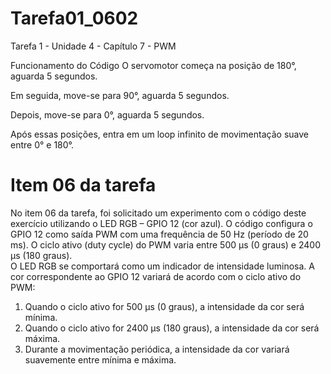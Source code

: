 # Tarefa01_0602
Tarefa 1 - Unidade 4 - Capítulo 7 - PWM

Funcionamento do Código
O servomotor começa na posição de 180°, aguarda 5 segundos.

Em seguida, move-se para 90°, aguarda 5 segundos.

Depois, move-se para 0°, aguarda 5 segundos.

Após essas posições, entra em um loop infinito de movimentação suave entre 0° e 180°.


# Item 06 da tarefa
No item 06 da tarefa, foi solicitado um experimento com o código deste exercício utilizando o LED RGB – GPIO 12 (cor azul). O código configura o GPIO 12 como saída PWM com uma frequência de 50 Hz (período de 20 ms). O ciclo ativo (duty cycle) do PWM varia entre 500 µs (0 graus) e 2400 µs (180 graus).   
O LED RGB se comportará como um indicador de intensidade luminosa. A cor correspondente ao GPIO 12 variará de acordo com o ciclo ativo do PWM:
1) Quando o ciclo ativo for 500 µs (0 graus), a intensidade da cor será mínima.  
2) Quando o ciclo ativo for 2400 µs (180 graus), a intensidade da cor será máxima.  
3) Durante a movimentação periódica, a intensidade da cor variará suavemente entre mínima e máxima.  
